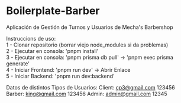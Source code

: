 # Boilerplate-Barber

Aplicación de Gestión de Turnos y Usuarios de Mecha's Barbershop

Instruccions de uso: <br>
1 - Clonar repositorio (borrar viejo node_modules si da problemas) <br>
2 - Ejecutar en consola: 'pnpm install' <br>
3 - Ejecutar en consola: 'pnpm prisma db pull' -> 'pnpm exec prisma generate'<br>
4 - Iniciar Frontend: 'pnpm run dev' -> Abrir Enlace <br>
5 - Iniciar Backend: 'pnpm run dev:backend' <br>




Datos de distintos Tipos de Usuarios:
Client:
cp3@gmail.com
123456
Barber:
king@gmail.com
123456
Admin:
admin@gmail.com
12345